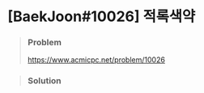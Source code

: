 # [BaekJoon#10026] 적록색약



> ### Problem
>
> https://www.acmicpc.net/problem/10026



> ### Solution

```java

```
